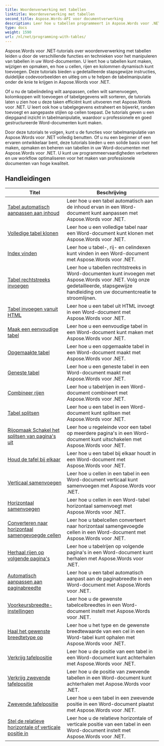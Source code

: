 ```yaml
---
title: Woordenverwerking met tabellen
linktitle: Woordenverwerking met tabellen
second_title: Aspose.Words-API voor documentverwerking
description: Leer hoe u tabellen programmeert in Aspose.Words voor .NET. Leer hoe u tabellen in uw Word-documenten kunt maken, manipuleren en opmaken met stapsgewijze zelfstudies en C#-codevoorbeelden.
type: docs
weight: 1590
url: /nl/net/programming-with-tables/
---
```

Aspose.Words voor .NET-tutorials over woordenverwerking met tabellen leiden u door de verschillende functies en technieken voor het manipuleren van tabellen in uw Word-documenten. U leert hoe u tabellen kunt maken, wijzigen en opmaken, en hoe u cellen, rijen en kolommen dynamisch kunt toevoegen. Deze tutorials bieden u gedetailleerde stapsgewijze instructies, duidelijke codevoorbeelden en uitleg om u te helpen de tabelmanipulatie onder de knie te krijgen in Aspose.Words voor .NET.

Of u nu de tabelindeling wilt aanpassen, cellen wilt samenvoegen, kolomkoppen wilt toevoegen of tabelgegevens wilt sorteren, de tutorials laten u zien hoe u deze taken efficiënt kunt uitvoeren met Aspose.Words voor .NET. U leert ook hoe u tabelgegevens extraheert en bijwerkt, randen toevoegt en aangepaste stijlen op cellen toepast. De tutorials geven u een diepgaand inzicht in tabelmanipulatie, waardoor u professionele en goed gestructureerde Word-documenten kunt maken.

Door deze tutorials te volgen, kunt u de functies voor tabelmanipulatie van Aspose.Words voor .NET volledig benutten. Of u nu een beginner of een ervaren ontwikkelaar bent, deze tutorials bieden u een solide basis voor het maken, opmaken en beheren van tabellen in uw Word-documenten met Aspose.Words voor .NET. U kunt uw programmeervaardigheden verbeteren en uw workflow optimaliseren voor het maken van professionele documenten van hoge kwaliteit.

 ## Handleidingen
| Titel | Beschrijving |
| --- | --- |
| [Tabel automatisch aanpassen aan inhoud](./auto-fit-table-to-contents/) | Leer hoe u een tabel automatisch aan de inhoud ervan in een Word-document kunt aanpassen met Aspose.Words voor .NET. |
| [Volledige tabel klonen](./clone-complete-table/) | Leer hoe u een volledige tabel naar een Word-document kunt klonen met Aspose.Words voor .NET. |
| [Index vinden](./finding-index/) | Leer hoe u tabel-, rij- en celindexen kunt vinden in een Word-document met Aspose.Words voor .NET. |
| [Tabel rechtstreeks invoegen](./insert-table-directly/) | Leer hoe u tabellen rechtstreeks in Word-documenten kunt invoegen met Aspose.Words voor .NET. Volg onze gedetailleerde, stapsgewijze handleiding om uw documentcreatie te stroomlijnen. |
| [Tabel invoegen vanuit HTML](./insert-table-from-html/) | Leer hoe u een tabel uit HTML invoegt in een Word-document met Aspose.Words voor .NET. |
| [Maak een eenvoudige tabel](./create-simple-table/) | Leer hoe u een eenvoudige tabel in een Word-document kunt maken met Aspose.Words voor .NET. |
| [Opgemaakte tabel](./formatted-table/) | Leer hoe u een opgemaakte tabel in een Word-document maakt met Aspose.Words voor .NET. |
| [Geneste tabel](./nested-table/) | Leer hoe u een geneste tabel in een Word-document maakt met Aspose.Words voor .NET. |
| [Combineer rijen](./combine-rows/) | Leer hoe u tabelrijen in een Word-document combineert met Aspose.Words voor .NET. |
| [Tabel splitsen](./split-table/) | Leer hoe u een tabel in een Word-document kunt splitsen met Aspose.Words voor .NET. |
| [Rijopmaak Schakel het splitsen van pagina's uit](./row-format-disable-break-across-pages/) | Leer hoe u regeleinde voor een tabel op meerdere pagina's in een Word-document kunt uitschakelen met Aspose.Words voor .NET. |
| [Houd de tafel bij elkaar](./keep-table-together/) | Leer hoe u een tabel bij elkaar houdt in een Word-document met Aspose.Words voor .NET. |
| [Verticaal samenvoegen](./vertical-merge/) | Leer hoe u cellen in een tabel in een Word-document verticaal kunt samenvoegen met Aspose.Words voor .NET. |
| [Horizontaal samenvoegen](./horizontal-merge/) | Leer hoe u cellen in een Word-tabel horizontaal samenvoegt met Aspose.Words voor .NET. |
| [Converteren naar horizontaal samengevoegde cellen](./convert-to-horizontally-merged-cells/) | Leer hoe u tabelcellen converteert naar horizontaal samengevoegde cellen in een Word-document met Aspose.Words voor .NET. |
| [Herhaal rijen op volgende pagina's](./repeat-rows-on-subsequent-pages/) | Leer hoe u tabelrijen op volgende pagina's in een Word-document kunt herhalen met Aspose.Words voor .NET. |
| [Automatisch aanpassen aan paginabreedte](./auto-fit-to-page-width/) | Leer hoe u een tabel automatisch aanpast aan de paginabreedte in een Word-document met Aspose.Words voor .NET. |
| [Voorkeursbreedte-instellingen](./preferred-width-settings/) | Leer hoe u de gewenste tabelcelbreedtes in een Word-document instelt met Aspose.Words voor .NET. |
| [Haal het gewenste breedtetype op](./retrieve-preferred-width-type/) | Leer hoe u het type en de gewenste breedtewaarde van een cel in een Word-tabel kunt ophalen met Aspose.Words voor .NET. |
| [Verkrijg tafelpositie](./get-table-position/) | Leer hoe u de positie van een tabel in een Word-document kunt achterhalen met Aspose.Words voor .NET. |
| [Verkrijg zwevende tafelpositie](./get-floating-table-position/) | Leer hoe u de positie van zwevende tabellen in een Word-document kunt achterhalen met Aspose.Words voor .NET. |
| [Zwevende tafelpositie](./floating-table-position/) | Leer hoe u een tabel in een zwevende positie in een Word-document plaatst met Aspose.Words voor .NET. |
| [Stel de relatieve horizontale of verticale positie in](./set-relative-horizontal-or-vertical-position/) | Leer hoe u de relatieve horizontale of verticale positie van een tabel in een Word-document instelt met Aspose.Words voor .NET. |